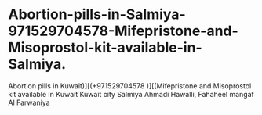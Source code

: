 # Abortion-pills-in-Salmiya-971529704578-Mifepristone-and-Misoprostol-kit-available-in-Salmiya.
Abortion pills in Kuwait)][(+971529704578 )][(Mifepristone and Misoprostol kit available in Kuwait Kuwait city Salmiya Ahmadi Hawalli, Fahaheel mangaf Al Farwaniya
